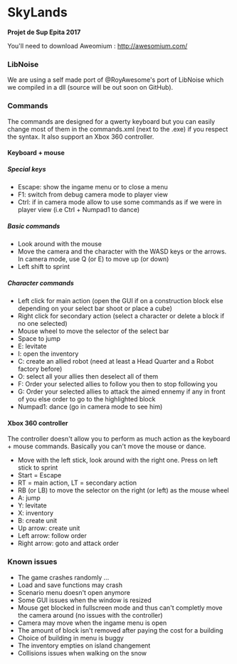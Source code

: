 SkyLands
========

__Projet de Sup Epita 2017__

You'll need to download Aweomium  : http://awesomium.com/

### LibNoise
We are using a self made port of @RoyAwesome's port of LibNoise which we compiled in a dll (source will be out soon on GitHub).

### Commands

The commands are designed for a qwerty keyboard but you can easily change most of them in the commands.xml (next to the .exe) if you respect the syntax. It also support an Xbox 360 controller.

#### Keyboard + mouse

##### Special keys
* Escape: show the ingame menu or to close a menu
* F1: switch from debug camera mode to player view
* Ctrl: if in camera mode allow to use some commands as if we were in player view (i.e Ctrl + Numpad1 to dance)

##### Basic commands
* Look around with the mouse
* Move the camera and the character with the WASD keys or the arrows. In camera mode, use Q (or E) to move up (or down)
* Left shift to sprint

##### Character commands
* Left click for main action (open the GUI if on a construction block else depending on your select bar shoot or place a cube)
* Right click for secondary action (select a character or delete a block if no one selected)
* Mouse wheel to move the selector of the select bar
* Space to jump
* E: levitate
* I: open the inventory
* C: create an allied robot (need at least a Head Quarter and a Robot factory before)
* O: select all your allies then deselect all of them
* F: Order your selected allies to follow you then to stop following you
* G: Order your selected allies to attack the aimed ennemy if any in front of you else order to go to the highlighted block
* Numpad1: dance (go in camera mode to see him)

#### Xbox 360 controller
The controller doesn't allow you to perform as much action as the keyboard + mouse commands. Basically you can't move the mouse or dance.

* Move with the left stick, look around with the right one. Press on left stick to sprint
* Start = Escape
* RT = main action, LT = secondary action
* RB (or LB) to move the selector on the right (or left) as the mouse wheel
* A: jump
* Y: levitate
* X: inventory
* B: create unit
* Up arrow: create unit
* Left arrow: follow order
* Right arrow: goto and attack order

### Known issues
* The game crashes randomly ...
* Load and save functions may crash
* Scenario menu doesn't open anymore
* Some GUI issues when the window is resized
* Mouse get blocked in fullscreen mode and thus can't completly move the camera around (no issues with the controller)
* Camera may move when the ingame menu is open
* The amount of block isn't removed after paying the cost for a building
* Choice of building in menu is buggy
* The inventory empties on island changement
* Collisions issues when walking on the snow
